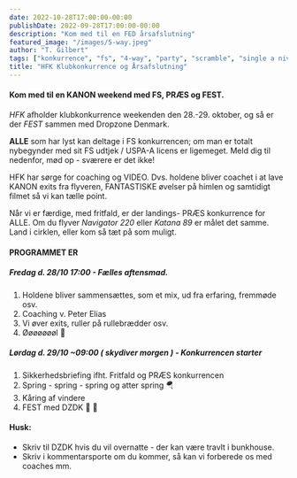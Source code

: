 ```yaml
---
date: 2022-10-28T17:00:00-00:00
publishDate: 2022-09-28T17:00:00-00:00
description: "Kom med til en FED årsafslutning"
featured_image: "/images/5-way.jpeg"
author: "T. Gilbert"
tags: ["konkurrence", "fs", "4-way", "party", "scramble", "single a niveau"]
title: "HFK Klubkonkurrence og Årsafslutning"
---
```


#### Kom med til en KANON weekend med FS, PRÆS og FEST.
*HFK* afholder klubkonkurrence weekenden den 28.-29. oktober, og så er der *FEST* sammen med Dropzone Denmark.

**ALLE** som har lyst kan deltage i FS konkurrencen; om man er totalt nybegynder med sit FS udtjek / USPA-A licens er ligemeget. Meld dig til nedenfor, mød op - sværere er det ikke!

HFK har sørge for coaching og VIDEO. Dvs. holdene bliver coachet i at lave KANON exits fra flyveren, FANTASTISKE øvelser på himlen og samtidigt filmet så vi kan tælle point.

Når vi er færdige, med fritfald, er der landings- PRÆS konkurrence for ALLE. Om du flyver _Navigator 220_ eller _Katana 89_ er målet det samme. Land i cirklen, eller kom så tæt på som muligt.

#### PROGRAMMET ER
##### Fredag d. 28/10 17:00 - Fælles aftensmad.
1. Holdene bliver sammensættes, som et mix, ud fra erfaring, fremmøde osv.
2. Coaching v. Peter Elias
3. Vi øver exits, ruller på rullebrædder osv.
4. Øøøøøøøl 🍻

##### Lørdag d. 29/10 ~09:00 ( skydiver morgen ) - Konkurrencen starter
1. Sikkerhedsbriefing ifht. Fritfald og PRÆS konkurrencen
2. Spring - spring - spring og atter spring 🪂
3. Kåring af vindere
4. FEST med DZDK 🎉 🍾

#### Husk:
* Skriv til DZDK hvis du vil overnatte - der kan være travlt i bunkhouse.
* Skriv i kommentarsporte om du kommer, så kan vi forberede os med coaches mm.